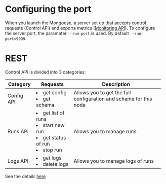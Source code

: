 # Configuring the port

When you launch the Mongoose, a server set up that accepts control requests (Control API) and exports metrics
([Monitoring API](doc/interfaces/api/monitoring)). To configure the server port, the parameter `--run-port` is used.
By default `--run-port=9999`.

# REST

Control API is divided into 3 categories:

|Category|Requests|Description|
|---|---|---|
|Config API|<li>get config<li>get schema|Allows you to get the full configuration and scheme for this node|
|Runs API|<li>get list of runs<li>start new run<li>get status of run<li>stop run|Allows you to manage runs|
|Logs API|<li>get logs<li>delete logs|Allows you to manage logs of runs|

See the details [here](https://app.swaggerhub.com/apis-docs/veronikaKochugova/Mongoose/4.1.0)

